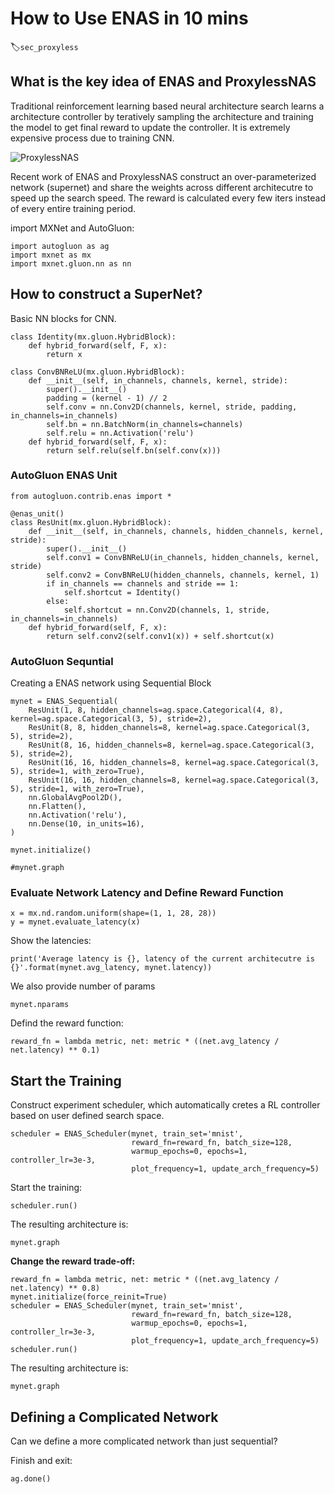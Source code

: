 # How to Use ENAS in 10 mins
:label:`sec_proxyless`

## What is the key idea of ENAS and ProxylessNAS

Traditional reinforcement learning based neural architecture search learns a architecture controller
by teratively sampling the architecture and training the model to get final reward to update the controller.
It is extremely expensive process due to training CNN.

![ProxylessNAS](https://autogluon.s3.amazonaws.com/_images/proxyless.png)

Recent work of ENAS and ProxylessNAS construct an over-parameterized network (supernet) and share the weights
across different architecutre to speed up the search speed. The reward is calculated every few iters instead
of every entire training period.

import MXNet and AutoGluon:

```{.python .input}
import autogluon as ag
import mxnet as mx
import mxnet.gluon.nn as nn
```

## How to construct a SuperNet?

Basic NN blocks for CNN.

```{.python .input}
class Identity(mx.gluon.HybridBlock):
    def hybrid_forward(self, F, x):
        return x
    
class ConvBNReLU(mx.gluon.HybridBlock):
    def __init__(self, in_channels, channels, kernel, stride):
        super().__init__()
        padding = (kernel - 1) // 2
        self.conv = nn.Conv2D(channels, kernel, stride, padding, in_channels=in_channels)
        self.bn = nn.BatchNorm(in_channels=channels)
        self.relu = nn.Activation('relu')
    def hybrid_forward(self, F, x):
        return self.relu(self.bn(self.conv(x)))
```

### AutoGluon ENAS Unit

```{.python .input}
from autogluon.contrib.enas import *

@enas_unit()
class ResUnit(mx.gluon.HybridBlock):
    def __init__(self, in_channels, channels, hidden_channels, kernel, stride):
        super().__init__()
        self.conv1 = ConvBNReLU(in_channels, hidden_channels, kernel, stride)
        self.conv2 = ConvBNReLU(hidden_channels, channels, kernel, 1)
        if in_channels == channels and stride == 1:
            self.shortcut = Identity()
        else:
            self.shortcut = nn.Conv2D(channels, 1, stride, in_channels=in_channels)
    def hybrid_forward(self, F, x):
        return self.conv2(self.conv1(x)) + self.shortcut(x)
```

### AutoGluon Sequntial

Creating a ENAS network using Sequential Block

```{.python .input}
mynet = ENAS_Sequential(
    ResUnit(1, 8, hidden_channels=ag.space.Categorical(4, 8), kernel=ag.space.Categorical(3, 5), stride=2),
    ResUnit(8, 8, hidden_channels=8, kernel=ag.space.Categorical(3, 5), stride=2),
    ResUnit(8, 16, hidden_channels=8, kernel=ag.space.Categorical(3, 5), stride=2),
    ResUnit(16, 16, hidden_channels=8, kernel=ag.space.Categorical(3, 5), stride=1, with_zero=True),
    ResUnit(16, 16, hidden_channels=8, kernel=ag.space.Categorical(3, 5), stride=1, with_zero=True),
    nn.GlobalAvgPool2D(),
    nn.Flatten(),
    nn.Activation('relu'),
    nn.Dense(10, in_units=16),
)

mynet.initialize()

#mynet.graph
```

### Evaluate Network Latency and Define Reward Function

```{.python .input}
x = mx.nd.random.uniform(shape=(1, 1, 28, 28))
y = mynet.evaluate_latency(x)
```

Show the latencies:

```{.python .input}
print('Average latency is {}, latency of the current architecutre is {}'.format(mynet.avg_latency, mynet.latency))
```

We also provide number of params
```{.python .input}
mynet.nparams
```

Defind the reward function:

```{.python .input}
reward_fn = lambda metric, net: metric * ((net.avg_latency / net.latency) ** 0.1)
```

## Start the Training

Construct experiment scheduler, which automatically cretes a RL controller based on user defined search space.

```{.python .input}
scheduler = ENAS_Scheduler(mynet, train_set='mnist',
                           reward_fn=reward_fn, batch_size=128,
                           warmup_epochs=0, epochs=1, controller_lr=3e-3,
                           plot_frequency=1, update_arch_frequency=5)
```

Start the training:

```{.python .input}
scheduler.run()
```

The resulting architecture is:
```{.python .input}
mynet.graph
```

**Change the reward trade-off:**

```{.python .input}
reward_fn = lambda metric, net: metric * ((net.avg_latency / net.latency) ** 0.8)
mynet.initialize(force_reinit=True)
scheduler = ENAS_Scheduler(mynet, train_set='mnist',
                           reward_fn=reward_fn, batch_size=128,
                           warmup_epochs=0, epochs=1, controller_lr=3e-3,
                           plot_frequency=1, update_arch_frequency=5)
scheduler.run()
```

The resulting architecture is:
```{.python .input}
mynet.graph
```

## Defining a Complicated Network

Can we define a more complicated network than just sequential?


Finish and exit:
```{.python .input}
ag.done()
```
